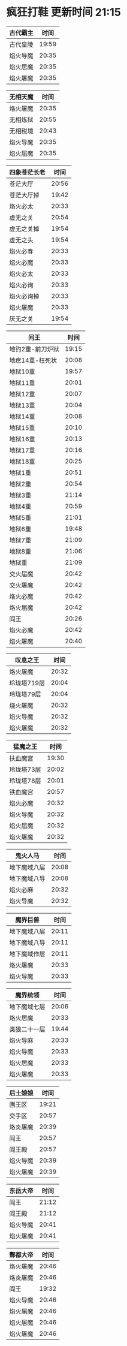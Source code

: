 # 疯狂打鞋 更新时间 21:15

| 古代霸主   | 时间    |
|--------|-------|
| 古代皇陵 | 19:59 |
| 焰火导魔 | 20:35 |
| 焰火居魔 | 20:35 |
| 焰火屠魔 | 20:35 |

| 无相天魔   | 时间    |
|--------|-------|
| 烙火屠魔 | 20:35 |
| 无相炼狱 | 20:55 |
| 无相税境 | 20:43 |
| 焰火导魔 | 20:35 |
| 焰火届魔 | 20:35 |

| 四象苍茫长老   | 时间    |
|--------|-------|
| 苍茫大厅 | 20:56 |
| 苍茫大厅掉 | 19:42 |
| 烙火必太 | 20:33 |
| 虚无之关 | 20:54 |
| 虚无之关掉 | 19:54 |
| 虚无之头 | 19:54 |
| 焰火必春 | 20:33 |
| 焰火必魔 | 20:33 |
| 焰火必太 | 20:33 |
| 焰火必询 | 20:33 |
| 焰火必询掉 | 20:33 |
| 焰火屠魔 | 20:33 |
| 厌无之关 | 19:54 |

| 间王   | 时间    |
|--------|-------|
| 地钓2重-前刀炉狱 | 19:15 |
| 地疙14重-枉死状 | 20:08 |
| 地狱10重 | 19:57 |
| 地狱11重 | 20:01 |
| 地狱12重 | 20:07 |
| 地狱13重 | 20:04 |
| 地狱14重 | 20:08 |
| 地狱15重 | 20:10 |
| 地狱16重 | 20:13 |
| 地狱17重 | 20:16 |
| 地狱18重 | 20:25 |
| 地狱1重 | 20:51 |
| 地狱2重 | 20:54 |
| 地狱3重 | 21:14 |
| 地狱4重 | 20:59 |
| 地狱5重 | 21:01 |
| 地狱6重 | 19:48 |
| 地狱7重 | 21:09 |
| 地狱8重 | 21:06 |
| 地狱重 | 21:09 |
| 交火届魔 | 20:42 |
| 交火屠魔 | 20:42 |
| 烙火必魔 | 20:42 |
| 烙火届魔 | 20:42 |
| 阎王 | 20:26 |
| 焰火必魔 | 20:42 |
| 焰火屠魔 | 20:40 |

| 叹息之王   | 时间    |
|--------|-------|
| 烙火屠魔 | 20:32 |
| 玲珑塔719层 | 20:04 |
| 玲珑塔79层 | 20:04 |
| 烧火屠魔 | 20:32 |
| 焰火导魔 | 20:32 |
| 焰火屠魔 | 20:32 |

| 猛魔之王   | 时间    |
|--------|-------|
| 扶血魔宫 | 19:30 |
| 玲珑塔73层 | 20:02 |
| 玲珑塔78层 | 20:01 |
| 铁血魔宫 | 20:57 |
| 焰火必魔 | 20:32 |
| 焰火导魔 | 20:32 |
| 焰火届魔 | 20:32 |
| 焰火屠魔 | 20:32 |

| 鬼火人马   | 时间    |
|--------|-------|
| 地下魔域八层 | 20:08 |
| 地下魔域八导 | 20:08 |
| 焰火必麻 | 20:32 |
| 焰火导魔 | 20:32 |

| 魔界巨兽   | 时间    |
|--------|-------|
| 地下魔域八层 | 20:11 |
| 地下魔域八导 | 20:11 |
| 地下魔域作层 | 20:11 |
| 烙火屠魔 | 20:33 |
| 焰火导魔 | 20:33 |

| 魔界统领   | 时间    |
|--------|-------|
| 地下魔域七层 | 20:06 |
| 烙火居魔 | 20:33 |
| 类狼二十一层 | 19:44 |
| 焰火导麻 | 20:33 |
| 焰火导魔 | 20:33 |
| 焰火居魔 | 20:33 |
| 焰火屠魔 | 20:33 |

| 后土娘娘   | 时间    |
|--------|-------|
| 画王区 | 19:21 |
| 交手区 | 20:57 |
| 烙炎屠魔 | 20:39 |
| 阎王 | 20:57 |
| 阎王殿 | 20:57 |
| 焰火导魔 | 20:39 |
| 焰火屠魔 | 20:39 |

| 东岳大帝   | 时间    |
|--------|-------|
| 阎王 | 21:12 |
| 阎王殿 | 21:12 |
| 焰火导魔 | 20:41 |
| 焰火屠魔 | 20:41 |

| 酆都大帝   | 时间    |
|--------|-------|
| 烙火屠魔 | 20:46 |
| 烙炎屠魔 | 20:46 |
| 阎王 | 19:32 |
| 焰火导魔 | 20:46 |
| 焰火届魔 | 20:46 |
| 焰火居魔 | 20:46 |
| 焰火屠魔 | 20:46 |